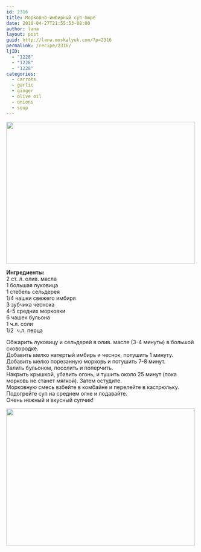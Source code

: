 ```yaml
---
id: 2316
title: Морковно-имбирный суп-пюре
date: 2010-04-27T21:55:53-08:00
author: lana
layout: post
guid: http://lana.moskalyuk.com/?p=2316
permalink: /recipe/2316/
ljID:
  - "1228"
  - "1228"
  - "1228"
categories:
  - carrots
  - garlic
  - ginger
  - olive oil
  - onions
  - soup
---
```

<img loading="lazy" class="alignnone" title="Carrot-ginger soup" src="http://farm4.static.flickr.com/3629/4559285263_881ee45d64.jpg" alt="" width="500" height="375" />

**Ингредиенты:**  
2 ст. л. олив. масла  
1 большая луковица  
1 стебель сельдерея  
1/4 чашки свежего имбиря  
3 зубчика чеснока  
4-5 средних морковки  
6 чашек бульона  
1 ч.л. соли  
1/2  ч.л. перца

Обжарить луковицу и сельдерей в олив. масле (3-4 минуты) в большой сковородке.  
Добавить мелко натертый имбирь и чеснок, потушить 1 минуту.  
Добавить мелко порезанную морковь и потушить 7-8 минут.  
Залить бульоном, посолить и поперчить.  
Накрыть крышкой, убавить огонь, и тушить около 25 минут (пока морковь не станет мягкой). Затем остудите.  
Морковную смесь взбейте в комбайне и перелейте в кастрюльку. Подогрейте суп на среднем огне и подавайте.  
Очень нежный и вкусный супчик!

<img loading="lazy" class="alignnone" title="Carrot-ginger soup" src="http://farm4.static.flickr.com/3191/4559915574_77ed855a40.jpg" alt="" width="500" height="362" />